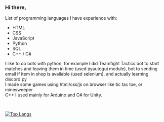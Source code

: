 ### Hi there,
List of programming languages I have experience with:
* HTML
* CSS
* JavaScript
* Python
* SQL
* C++ / C#

I like to do bots with python, for example I did Teamfight Tactics bot to start matches and leaving them in time (used pyautogui module), bot to sending email if item in shop is available (used selenium), and actually learning discord.py </br>
I made some games using html/css/js on browser like tic tac toe, or minesweeper </br>
C++ I used mainly for Arduino and C# for Unity. </br>

</br>

[![Top Langs](https://github-readme-stats.vercel.app/api/top-langs/?username=michal-pilarski&layout=compact)](https://github.com/anuraghazra/github-readme-stats)
